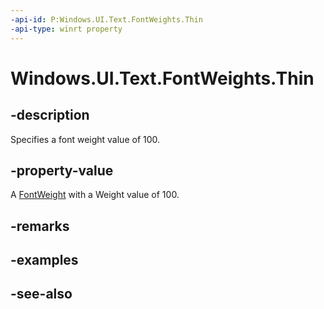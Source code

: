 ```yaml
---
-api-id: P:Windows.UI.Text.FontWeights.Thin
-api-type: winrt property
---
```


<!-- Property syntax
public Windows.UI.Text.FontWeight Thin { get; }
-->

# Windows.UI.Text.FontWeights.Thin

## -description

Specifies a font weight value of 100.



## -property-value

A [FontWeight](fontweight.md) with a Weight value of 100.

## -remarks

## -examples

## -see-also

